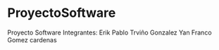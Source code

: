 # ProyectoSoftware
Proyecto Software 
Integrantes:
Erik Pablo Trviño Gonzalez
Yan Franco Gomez cardenas
